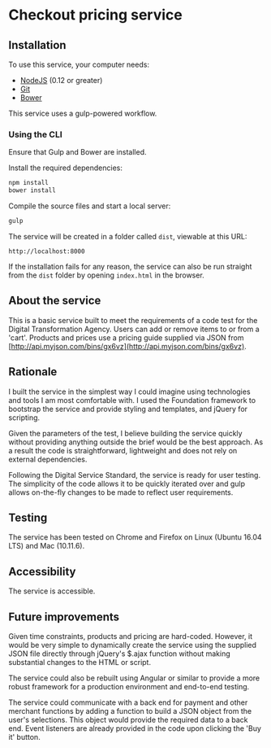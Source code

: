 # Checkout pricing service

## Installation

To use this service, your computer needs:

- [NodeJS](https://nodejs.org/en/) (0.12 or greater)
- [Git](https://git-scm.com/)
- [Bower](https://bower.io/)

This service uses a gulp-powered workflow.

### Using the CLI

Ensure that Gulp and Bower are installed.

Install the required dependencies:

```bash
npm install
bower install
```

Compile the source files and start a local server:

```bash
gulp
```

 The service will be created in a folder called `dist`, viewable at this URL:

```
http://localhost:8000
```

If the installation fails for any reason, the service can also be run straight from the `dist` folder by opening `index.html` in the browser.

## About the service
This is a basic service built to meet the requirements of a code test for the Digital Transformation Agency. Users can add or remove items to or from a 'cart'. Products and prices use a pricing guide supplied via JSON from [http://api.myjson.com/bins/gx6vz](http://api.myjson.com/bins/gx6vz).

## Rationale
I built the service in the simplest way I could imagine using technologies and tools I am most comfortable with. I used the Foundation framework to bootstrap the service and provide styling and templates, and jQuery for scripting.

Given the parameters of the test, I believe building the service quickly without providing anything outside the brief would be the best approach. As a result the code is straightforward, lightweight and does not rely on external dependencies.

Following the Digital Service Standard, the service is ready for user testing. The simplicity of the code allows it to be quickly iterated over and gulp allows on-the-fly changes to be made to reflect user requirements.

## Testing
The service has been tested on Chrome and Firefox on Linux (Ubuntu 16.04 LTS) and Mac (10.11.6).

## Accessibility
The service is accessible.

## Future improvements
Given time constraints, products and pricing are hard-coded. However, it would be very simple to dynamically create the service using the supplied JSON file directly through jQuery's $.ajax function without making substantial changes to the HTML or script.

The service could also be rebuilt using Angular or similar to provide a more robust framework for a production environment and end-to-end testing.

The service could communicate with a back end for payment and other merchant functions by adding a function to build a JSON object from the user's selections. This object would provide the required data to a back end. Event listeners are already provided in the code upon clicking the 'Buy it' button.
